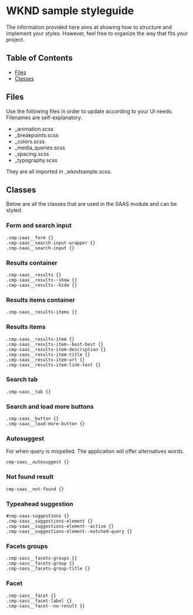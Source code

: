 # WKND sample styleguide

The information provided here aims at showing how to structure and implement your styles. However, feel free to organize the way that fits your project.

## Table of Contents

- [Files](#files)
- [Classes](#classes)

## Files

Use the following files in order to update according to your UI needs. Filenames are self-explanatory.

- \_animation.scss
- \_breakpoints.scss
- \_colors.scss
- \_media_queries.scss
- \_spacing.scss
- \_typography.scss

They are all imported in \_wkndsample.scss.

## Classes

Below are all the classes that are used in the SAAS module and can be styled.

### Form and search input

```
.cmp-saas__form {}
.cmp-saas__search-input-wrapper {}
.cmp-saas__search-input {}
```

### Results container

```
.cmp-saas__results {}
.cmp-saas__results--show {}
.cmp-saas__results--hide {}
```

### Results items container

```
.cmp-saas__results-items {}
```

### Results items

```
.cmp-saas__results-item {}
.cmp-saas__results-item--best-best {}
.cmp-saas__results-item-description {}
.cmp-saas__results-item-title {}
.cmp-saas__results-item-url {}
.cmp-saas__results-item-link-text {}
```

### Search tab

```
.cmp-saas__tab {}
```

### Search and load more buttons

```
.cmp-saas__button {}
.cmp-saas__load-more-button {}
```

### Autosuggest

For when query is mispelled. The application will offer alternatives words.

```
cmp-saas__autosuggest {}
```

### Not found result

```
cmp-saas__not-found {}
```

### Typeahead suggestion

```
#cmp-saas-suggestions {}
.cmp-saas__suggestions-element {}
.cmp-saas__suggestions-element--active {}
.cmp-saas__suggestions-element--matched-query {}
```

### Facets groups

```
.cmp-sass__facets-groups {}
.cmp-sass__facets-group {}
.cmp-sass__facets-group-title {}
```

### Facet

```
.cmp-sass__facet {}
.cmp-sass__facet-label {}
.cmp-sass__facet--no-result {}
```
